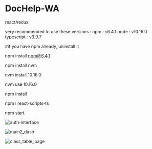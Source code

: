 # DocHelp-WA
 react/redux
 
very recommended to use these versions : 
    npm : v6.4.1
    node : v10.16.0
    typescript : v3.9.7
    
#if you have npm already, uninstall it 

npm install npm@6.4.1


npm install nvm

nvm install 10.16.0

nvm use 10.16.0

npm install

npm i react-scripts-ts

npm start


![auth-interface](https://user-images.githubusercontent.com/60990415/220472386-8f9875ff-440b-42fd-9828-f8a887e45e78.png)


![main2_dash](https://user-images.githubusercontent.com/60990415/220472519-624f4b90-7ef9-422a-969a-be6723095a85.png)


![class_table_page](https://user-images.githubusercontent.com/60990415/220472626-76939281-9ef5-429e-8464-d51fe5b4025f.png)
